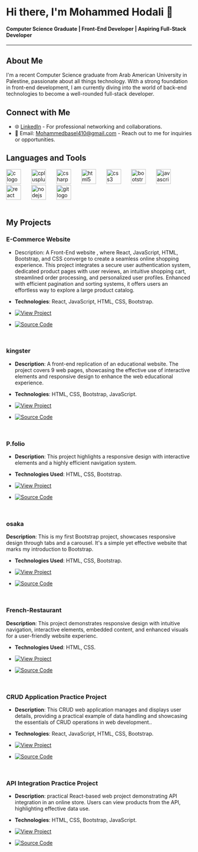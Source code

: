 # Hi there, I'm Mohammed Hodali 👋

#### Computer Science Graduate | Front-End Developer | Aspiring Full-Stack Developer

---

## About Me
 I'm a recent Computer Science graduate from Arab American University in Palestine, passionate about all things technology. With a strong foundation in front-end development, I am currently diving into the world of back-end technologies to become a well-rounded full-stack developer.
<br>


## Connect with Me

- 🌐 [LinkedIn](https://www.linkedin.com/in/mohammed-hodali-3bab86246/) - For professional networking and collaborations.
- 📧 Email: Mohammedbasel410@gmail.com - Reach out to me for inquiries or opportunities.

## Languages and Tools
<div align="left">
  <img src="https://cdn.jsdelivr.net/gh/devicons/devicon/icons/c/c-original.svg" height="40" alt="c logo"  /> <img width="20" />
  <img src="https://cdn.jsdelivr.net/gh/devicons/devicon/icons/cplusplus/cplusplus-original.svg" height="40" alt="cplusplus logo"  /> <img width="20" />
  <img src="https://cdn.jsdelivr.net/gh/devicons/devicon/icons/csharp/csharp-original.svg" height="40" alt="csharp logo"  /> <img width="20" />
  <img src="https://cdn.jsdelivr.net/gh/devicons/devicon/icons/html5/html5-original.svg" height="40" alt="html5 logo"  /> <img width="20" />
  <img src="https://cdn.jsdelivr.net/gh/devicons/devicon/icons/css3/css3-original.svg" height="40" alt="css3 logo"  /> <img width="20" />
  <img src="https://cdn.jsdelivr.net/gh/devicons/devicon/icons/bootstrap/bootstrap-original.svg" height="40" alt="bootstrap logo"  /> <img width="20" />
  <img src="https://cdn.jsdelivr.net/gh/devicons/devicon/icons/javascript/javascript-original.svg" height="40" alt="javascript logo"  /> <img width="20" />
  <img src="https://cdn.jsdelivr.net/gh/devicons/devicon/icons/react/react-original.svg" height="40" alt="react logo"  /> <img width="20" />
  <img src="https://cdn.jsdelivr.net/gh/devicons/devicon/icons/nodejs/nodejs-original.svg" height="40" alt="nodejs logo"  /> <img width="20" />
  <img src="https://cdn.jsdelivr.net/gh/devicons/devicon/icons/git/git-original.svg" height="40" alt="git logo"  />
</div>

<br>

## My Projects

### E-Commerce Website

- Description: A Front-End website , where React, JavaScript, HTML, Bootstrap, and CSS converge to create a seamless online shopping experience. This project integrates a secure user authentication system, dedicated product pages with user reviews, an intuitive shopping cart, streamlined order processing, and personalized user profiles. Enhanced with efficient pagination and sorting systems, it offers users an effortless way to explore a large product catalog.

-  **Technologies**: React, JavaScript, HTML, CSS, Bootstrap.

-  <a href="https://e-commerce-dyfe.onrender.com/" target="_blank">
    <img src="https://img.shields.io/badge/-View%20Project-blue?style=for-the-badge&logo=React" alt="View Project">
  </a>
 
 - <a href="https://github.com/Mohammed-basel/e-commerce" target="_blank">
    <img src="https://img.shields.io/badge/-Source%20Code-brightgreen?style=for-the-badge&logo=github" alt="Source Code">
  </a>

<br>


### kingster

- **Description**: A front-end replication of an educational website. The project covers 9 web pages, showcasing the effective use of interactive elements and responsive design to enhance the web educational experience.
- **Technologies**: HTML, CSS, Bootstrap, JavaScript.
  
-  <a href="https://mohammed-basel.github.io/kingster/" target="_blank">
    <img src="https://img.shields.io/badge/-View%20Project-blue?style=for-the-badge&logo=React" alt="View Project">
  </a>
 
 - <a href="https://github.com/Mohammed-basel/kingster" target="_blank">
    <img src="https://img.shields.io/badge/-Source%20Code-brightgreen?style=for-the-badge&logo=github" alt="Source Code">
  </a>
  
<br>



### P.folio
- **Description**: This project highlights a responsive design with interactive elements and a highly efficient navigation system.
- **Technologies Used**: HTML, CSS, Bootstrap.
- [![View Project](https://img.shields.io/badge/-View%20Project-blue?style=for-the-badge&logo=HTML5)](https://mohammed-basel.github.io/P.folio/)
  
- [![Source Code](https://img.shields.io/badge/-Source%20Code-brightgreen?style=for-the-badge&logo=github)](https://github.com/Mohammed-basel/P.folio)

<br>

### osaka
**Description**: This is my first Bootstrap project, showcases responsive design through tabs and a carousel. It's a simple yet effective website that marks my introduction to Bootstrap.

- **Technologies Used**: HTML, CSS, Bootstrap.
- [![View Project](https://img.shields.io/badge/-View%20Project-blue?style=for-the-badge&logo=HTML5)](https://mohammed-basel.github.io/osaka/)
  
- [![Source Code](https://img.shields.io/badge/-Source%20Code-brightgreen?style=for-the-badge&logo=github)](https://github.com/Mohammed-basel/osaka)

<br>

### French-Restaurant
**Description**: This project demonstrates responsive design with intuitive navigation, interactive elements, embedded content, and enhanced visuals for a user-friendly website experienc.

- **Technologies Used**: HTML, CSS.
- [![View Project](https://img.shields.io/badge/-View%20Project-blue?style=for-the-badge&logo=HTML5)](https://mohammed-basel.github.io/French-Restaurant/)
  
- [![Source Code](https://img.shields.io/badge/-Source%20Code-brightgreen?style=for-the-badge&logo=github)](https://github.com/Mohammed-basel/French-Restaurant)


  <br>

### CRUD Application Practice Project
- **Description**: This CRUD web application manages and displays user details, providing a practical example of data handling and showcasing the essentials of CRUD operations in web development..
- **Technologies**: React, JavaScript, HTML, CSS, Bootstrap.
  
-  <a href="https://react-crud-3cl5.onrender.com" target="_blank">
    <img src="https://img.shields.io/badge/-View%20Project-blue?style=for-the-badge&logo=React" alt="View Project">
  </a>
  
-  <a href="https://github.com/Mohammed-basel/REACT_CRUD" target="_blank">
    <img src="https://img.shields.io/badge/-Source%20Code-brightgreen?style=for-the-badge&logo=github" alt="Source Code">
  </a>

  <br>

### API Integration Practice Project
- **Description**: practical React-based web project demonstrating API integration in an online store. Users can view products from the API, highlighting effective data use.
- **Technologies**: HTML, CSS, Bootstrap, JavaScript.
  
-  <a href="https://react-app2-ccv5.onrender.com/" target="_blank">
    <img src="https://img.shields.io/badge/-View%20Project-blue?style=for-the-badge&logo=React" alt="View Project">
  </a>
  
-  <a href="https://github.com/Mohammed-basel/store" target="_blank">
    <img src="https://img.shields.io/badge/-Source%20Code-brightgreen?style=for-the-badge&logo=github" alt="Source Code">
  </a>


